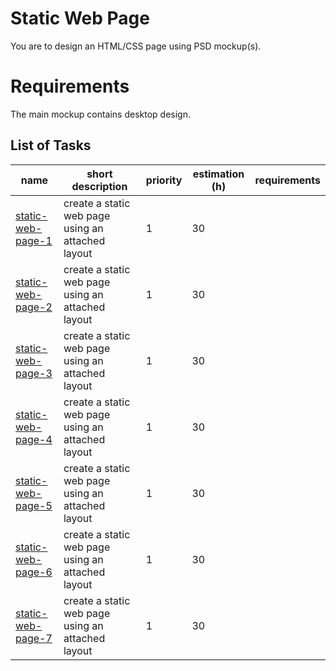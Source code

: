 # Static Web Page

You are to design an HTML/CSS page using PSD mockup(s).

# Requirements

The main mockup contains desktop design. 

## List of Tasks

| name                                               | short description                                     | priority | estimation (h) | requirements |
|----------------------------------------------------|-------------------------------------------------------|----------|----------------|--------------|
| [static-web-page-1](./static-web-page-1/readme.md) | create a static web page using an attached layout     | 1        | 30             |              |
| [static-web-page-2](./static-web-page-2/readme.md) | create a static web page using an attached layout     | 1        | 30             |              |
| [static-web-page-3](./static-web-page-3/readme.md) | create a static web page using an attached layout     | 1        | 30             |              |
| [static-web-page-4](./static-web-page-4/readme.md) | create a static web page using an attached layout     | 1        | 30             |              |
| [static-web-page-5](./static-web-page-5/readme.md) | create a static web page using an attached layout     | 1        | 30             |              |
| [static-web-page-6](./static-web-page-6/readme.md) | create a static web page using an attached layout     | 1        | 30             |              |
| [static-web-page-7](./static-web-page-7/readme.md) | create a static web page using an attached layout     | 1        | 30             |              |
